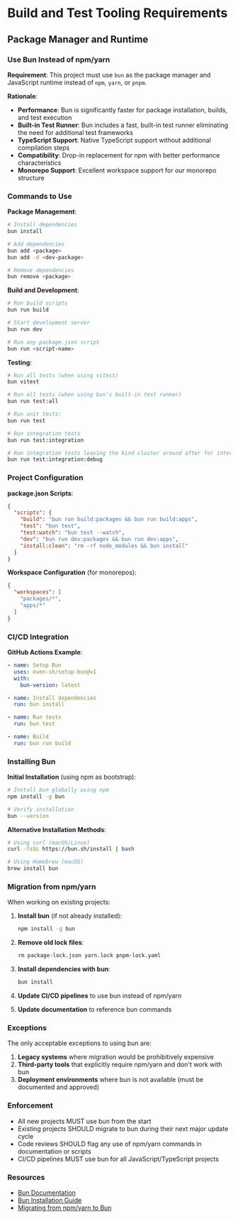 # Build and Test Tooling Requirements

## Package Manager and Runtime

### Use Bun Instead of npm/yarn

**Requirement**: This project must use `bun` as the package manager and JavaScript runtime instead of `npm`, `yarn`, or `pnpm`.

**Rationale**:
- **Performance**: Bun is significantly faster for package installation, builds, and test execution
- **Built-in Test Runner**: Bun includes a fast, built-in test runner eliminating the need for additional test frameworks
- **TypeScript Support**: Native TypeScript support without additional compilation steps
- **Compatibility**: Drop-in replacement for npm with better performance characteristics
- **Monorepo Support**: Excellent workspace support for our monorepo structure

### Commands to Use

**Package Management**:
```bash
# Install dependencies
bun install

# Add dependencies
bun add <package>
bun add -d <dev-package>

# Remove dependencies
bun remove <package>
```

**Build and Development**:
```bash
# Run build scripts
bun run build

# Start development server
bun run dev

# Run any package.json script
bun run <script-name>
```

**Testing**:
```bash
# Run all tests (when using vitest)
bun vitest

# Run all tests (when using bun's built-in test runner)
bun run test:all

# Run unit tests:
bun run test

# Run integration tests
bun run test:integration

# Run integration tests leaving the kind cluster around after for interactive debugging
bun run test:integration:debug

```

### Project Configuration

**package.json Scripts**:
```json
{
  "scripts": {
    "build": "bun run build:packages && bun run build:apps",
    "test": "bun test",
    "test:watch": "bun test --watch",
    "dev": "bun run dev:packages && bun run dev:apps",
    "install:clean": "rm -rf node_modules && bun install"
  }
}
```

**Workspace Configuration** (for monorepos):
```json
{
  "workspaces": [
    "packages/*",
    "apps/*"
  ]
}
```

### CI/CD Integration

**GitHub Actions Example**:
```yaml
- name: Setup Bun
  uses: oven-sh/setup-bun@v1
  with:
    bun-version: latest

- name: Install dependencies
  run: bun install

- name: Run tests
  run: bun test

- name: Build
  run: bun run build
```

### Installing Bun

**Initial Installation** (using npm as bootstrap):
```bash
# Install bun globally using npm
npm install -g bun

# Verify installation
bun --version
```

**Alternative Installation Methods**:
```bash
# Using curl (macOS/Linux)
curl -fsSL https://bun.sh/install | bash

# Using Homebrew (macOS)
brew install bun
```

### Migration from npm/yarn

When working on existing projects:

1. **Install bun** (if not already installed):
   ```bash
   npm install -g bun
   ```

2. **Remove old lock files**:
   ```bash
   rm package-lock.json yarn.lock pnpm-lock.yaml
   ```

3. **Install dependencies with bun**:
   ```bash
   bun install
   ```

4. **Update CI/CD pipelines** to use bun instead of npm/yarn

5. **Update documentation** to reference bun commands

### Exceptions

The only acceptable exceptions to using bun are:

1. **Legacy systems** where migration would be prohibitively expensive
2. **Third-party tools** that explicitly require npm/yarn and don't work with bun
3. **Deployment environments** where bun is not available (must be documented and approved)

### Enforcement

- All new projects MUST use bun from the start
- Existing projects SHOULD migrate to bun during their next major update cycle
- Code reviews SHOULD flag any use of npm/yarn commands in documentation or scripts
- CI/CD pipelines MUST use bun for all JavaScript/TypeScript projects

### Resources

- [Bun Documentation](https://bun.sh/docs)
- [Bun Installation Guide](https://bun.sh/docs/installation)
- [Migrating from npm/yarn to Bun](https://bun.sh/docs/cli/install)